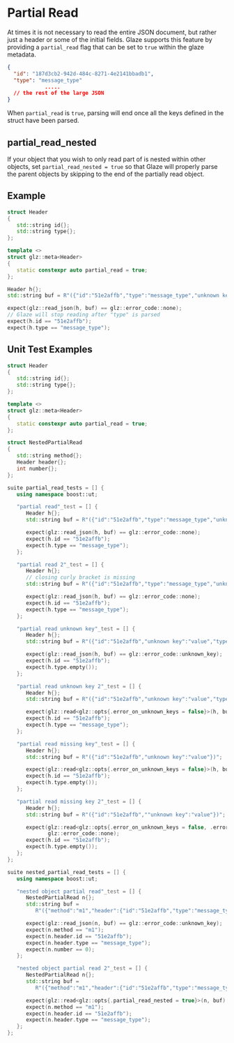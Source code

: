 # Partial Read

At times it is not necessary to read the entire JSON document, but rather just a header or some of the initial fields. Glaze supports this feature by providing a `partial_read` flag that can be set to `true` within the glaze metadata.

```json
{
  "id": "187d3cb2-942d-484c-8271-4e2141bbadb1",
  "type": "message_type"
            .....
  // the rest of the large JSON
}
```

When `partial_read` is `true`, parsing will end once all the keys defined in the struct have been parsed.

## partial_read_nested

If your object that you wish to only read part of is nested within other objects, set `partial_read_nested = true` so that Glaze will properly parse the parent objects by skipping to the end of the partially read object.

## Example

```c++
struct Header
{
   std::string id{};
   std::string type{};
};

template <>
struct glz::meta<Header>
{
   static constexpr auto partial_read = true;
};
```

```c++
Header h{};
std::string buf = R"({"id":"51e2affb","type":"message_type","unknown key":"value"})";

expect(glz::read_json(h, buf) == glz::error_code::none);
// Glaze will stop reading after "type" is parsed
expect(h.id == "51e2affb");
expect(h.type == "message_type");
```

## Unit Test Examples

```c++
struct Header
{
   std::string id{};
   std::string type{};
};

template <>
struct glz::meta<Header>
{
   static constexpr auto partial_read = true;
};

struct NestedPartialRead
{
   std::string method{};
   Header header{};
   int number{};
};

suite partial_read_tests = [] {
   using namespace boost::ut;

   "partial read"_test = [] {
      Header h{};
      std::string buf = R"({"id":"51e2affb","type":"message_type","unknown key":"value"})";

      expect(glz::read_json(h, buf) == glz::error_code::none);
      expect(h.id == "51e2affb");
      expect(h.type == "message_type");
   };

   "partial read 2"_test = [] {
      Header h{};
      // closing curly bracket is missing
      std::string buf = R"({"id":"51e2affb","type":"message_type","unknown key":"value"})";

      expect(glz::read_json(h, buf) == glz::error_code::none);
      expect(h.id == "51e2affb");
      expect(h.type == "message_type");
   };

   "partial read unknown key"_test = [] {
      Header h{};
      std::string buf = R"({"id":"51e2affb","unknown key":"value","type":"message_type"})";

      expect(glz::read_json(h, buf) == glz::error_code::unknown_key);
      expect(h.id == "51e2affb");
      expect(h.type.empty());
   };

   "partial read unknown key 2"_test = [] {
      Header h{};
      std::string buf = R"({"id":"51e2affb","unknown key":"value","type":"message_type"})";

      expect(glz::read<glz::opts{.error_on_unknown_keys = false}>(h, buf) == glz::error_code::none);
      expect(h.id == "51e2affb");
      expect(h.type == "message_type");
   };

   "partial read missing key"_test = [] {
      Header h{};
      std::string buf = R"({"id":"51e2affb","unknown key":"value"})";

      expect(glz::read<glz::opts{.error_on_unknown_keys = false}>(h, buf) != glz::error_code::missing_key);
      expect(h.id == "51e2affb");
      expect(h.type.empty());
   };

   "partial read missing key 2"_test = [] {
      Header h{};
      std::string buf = R"({"id":"51e2affb",""unknown key":"value"})";

      expect(glz::read<glz::opts{.error_on_unknown_keys = false, .error_on_missing_keys = false}>(h, buf) !=
             glz::error_code::none);
      expect(h.id == "51e2affb");
      expect(h.type.empty());
   };
};

suite nested_partial_read_tests = [] {
   using namespace boost::ut;

   "nested object partial read"_test = [] {
      NestedPartialRead n{};
      std::string buf =
         R"({"method":"m1","header":{"id":"51e2affb","type":"message_type","unknown key":"value"},"number":51})";

      expect(glz::read_json(n, buf) == glz::error_code::unknown_key);
      expect(n.method == "m1");
      expect(n.header.id == "51e2affb");
      expect(n.header.type == "message_type");
      expect(n.number == 0);
   };

   "nested object partial read 2"_test = [] {
      NestedPartialRead n{};
      std::string buf =
         R"({"method":"m1","header":{"id":"51e2affb","type":"message_type","unknown key":"value"},"number":51})";

      expect(glz::read<glz::opts{.partial_read_nested = true}>(n, buf) == glz::error_code::none);
      expect(n.method == "m1");
      expect(n.header.id == "51e2affb");
      expect(n.header.type == "message_type");
   };
};
```


